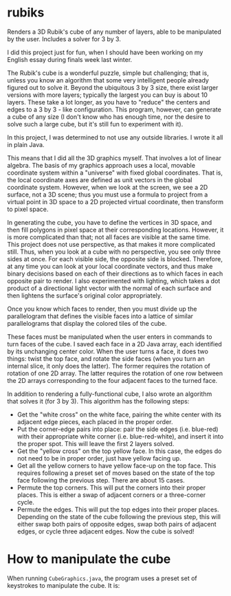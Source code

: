 # rubiks
Renders a 3D Rubik's cube of any number of layers, able to be manipulated by the user. Includes a solver for 3 by 3.

I did this project just for fun, when I should have been working on my English essay during finals week last winter.

The Rubik's cube is a wonderful puzzle, simple but challenging; that is, unless you know an algorithm that some very intelligent people already figured out to solve it. Beyond the ubiquitous 3 by 3 size, there exist larger versions with more layers; typically the largest you can buy is about 10 layers. These take a lot longer, as you have to "reduce" the centers and edges to a 3 by 3 - like configuration. This program, however, can generate a cube of any size (I don't know who has enough time, nor the desire to solve such a large cube, but it's still fun to experiment with it).

In this project, I was determined to not use any outside libraries. I wrote it all in plain Java. 

This means that I did all the 3D graphics myself. That involves a lot of linear algebra. The basis of my graphics approach uses a local, movable coordinate system within a "universe" with fixed global coordinates. That is, the local coordinate axes are defined as unit vectors in the global coordinate system. However, when we look at the screen, we see a 2D surface, not a 3D scene; thus you must use a formula to project from a virtual point in 3D space to a 2D projected virtual coordinate, then transform to pixel space.

In generating the cube, you have to define the vertices in 3D space, and then fill polygons in pixel space at their corresponding locations. However, it is more complicated than that; not all faces are visible at the same time. This project does not use perspective, as that makes it more complicated still. Thus, when you look at a cube with no perspective, you see only three sides at once. For each visible side, the opposite side is blocked. Therefore, at any time you can look at your local coordinate vectors, and thus make binary decisions based on each of their directions as to which faces in each opposite pair to render. I also experimented with lighting, which takes a dot product of a directional light vector with the normal of each surface and then lightens the surface's original color appropriately.

Once you know which faces to render, then you must divide up the parallelogram that defines the visible faces into a lattice of similar parallelograms that display the colored tiles of the cube.

These faces must be manipulated when the user enters in commands to turn faces of the cube. I saved each face in a 2D Java array, each identified by its unchanging center color. When the user turns a face, it does two things: twist the top face, and rotate the side faces (when you turn an internal slice, it only does the latter). The former requires the rotation of rotation of one 2D array. The latter requires the rotation of one row between the 2D arrays corresponding to the four adjacent faces to the turned face.

In addition to rendering a fully-functional cube, I also wrote an algorithm that solves it (for 3 by 3). This algorithm has the following steps:
* Get the "white cross" on the white face, pairing the white center with its adjacent edge pieces, each placed in the proper order.
* Put the corner-edge pairs into place: pair the side edges (i.e. blue-red) with their appropriate white corner (i.e. blue-red-white), and insert it into the proper spot. This will leave the first 2 layers solved.
* Get the "yellow cross" on the top yellow face. In this case, the edges do not need to be in proper order, just have yellow facing up.
* Get all the yellow corners to have yellow face-up on the top face. This requires following a preset set of moves based on the state of the top face following the previous step. There are about 15 cases.
* Permute the top corners. This will put the corners into their proper places. This is either a swap of adjacent corners or a three-corner cycle.
* Permute the edges. This will put the top edges into their proper places. Depending on the state of the cube following the previous step, this will either swap both pairs of opposite edges, swap both pairs of adjacent edges, or cycle three adjacent edges. Now the cube is solved!

# How to manipulate the cube
When running `CubeGraphics.java`, the program uses a preset set of keystrokes to manipulate the cube. It is:

